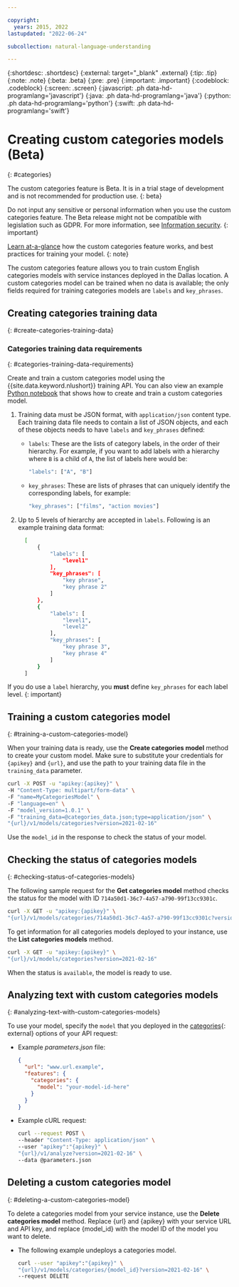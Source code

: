 ```yaml
---

copyright:
  years: 2015, 2022
lastupdated: "2022-06-24"

subcollection: natural-language-understanding

---
```


{:shortdesc: .shortdesc}
{:external: target="_blank" .external}
{:tip: .tip}
{:note: .note}
{:beta: .beta}
{:pre: .pre}
{:important: .important}
{:codeblock: .codeblock}
{:screen: .screen}
{:javascript: .ph data-hd-programlang='javascript'}
{:java: .ph data-hd-programlang='java'}
{:python: .ph data-hd-programlang='python'}
{:swift: .ph data-hd-programlang='swift'}

# Creating custom categories models (Beta)
{: #categories}

The custom categories feature is Beta. It is in a trial stage of development and is not recommended for production use.
{: beta}

Do not input any sensitive or personal information when you use the custom categories feature. The Beta release might not be compatible with legislation such as GDPR. For more information, see [Information security](/docs/natural-language-understanding?topic=natural-language-understanding-information-security).
{: important}

[Learn at-a-glance](https://github.com/watson-developer-cloud/doc-tutorial-downloads/blob/master/natural-language-understanding/Explainers/Custom%20Categories%20One%20Pager-2021.pdf) how the custom categories feature works, and best practices for training your model.
{: note}

The custom categories feature allows you to train custom English categories models with service instances deployed in the Dallas location. A custom categories model can be trained when no data is available; the only fields required for training categories models are `labels` and `key_phrases`.

## Creating categories training data
{: #create-categories-training-data}

### Categories training data requirements
{: #categories-training-data-requirements}

Create and train a custom categories model using the {{site.data.keyword.nlushort}} training API. You can also view an example [Python notebook](https://github.com/watson-developer-cloud/doc-tutorial-downloads/blob/master/natural-language-understanding/custom_categories_example.ipynb) that shows how to create and train a custom categories model.

1. Training data must be JSON format, with `application/json` content type. Each training data file needs to contain a list of JSON objects, and each of these objects needs to have `labels` and `key_phrases` defined:

    - `labels`: These are the lists of category labels, in the order of their hierarchy. For example, if you want to add labels with a hierarchy where `B` is a child of `A`, the list of labels here would be:

        ```bash
        "labels": ["A", "B"]
        ```

    - `key_phrases`: These are lists of phrases that can uniquely identify the corresponding labels, for example:

        ```bash
        "key_phrases": ["films", "action movies"]
        ```

1. Up to 5 levels of hierarchy are accepted in `labels`. Following is an example training data format:

    ```bash
      [
          {
              "labels": [
                  "level1"
              ],
              "key_phrases": [
                  "key phrase",
                  "key phrase 2"
              ]
          },
          {
              "labels": [
                  "level1",
                  "level2"
              ],
              "key_phrases": [
                  "key phrase 3",
                  "key phrase 4"
              ]
          }
      ]
    ```

If you do use a `label` hierarchy, you **must** define `key_phrases` for each label level.
{: important}

## Training a custom categories model
{: #training-a-custom-categories-model}

When your training data is ready, use the **Create categories model** method to create your custom model. Make sure to substitute your credentials for `{apikey}` and `{url}`, and use the path to your training data file in the `training_data` parameter.

```bash
curl -X POST -u "apikey:{apikey}" \
-H "Content-Type: multipart/form-data" \
-F "name=MyCategoriesModel" \
-F "language=en" \
-F "model_version=1.0.1" \
-F "training_data=@categories_data.json;type=application/json" \
"{url}/v1/models/categories?version=2021-02-16"
```

Use the `model_id` in the response to check the status of your model.

## Checking the status of categories models
{: #checking-status-of-categories-models}

The following sample request for the **Get categories model** method checks the status for the model with ID `714a50d1-36c7-4a57-a790-99f13cc9301c`.

```bash
curl -X GET -u "apikey:{apikey}" \
"{url}/v1/models/categories/714a50d1-36c7-4a57-a790-99f13cc9301c?version=2021-02-16"
```

To get information for all categories models deployed to your instance, use the **List categories models** method.

```bash
curl -X GET -u "apikey:{apikey}" \
"{url}/v1/models/categories?version=2021-02-16"
```

When the status is `available`, the model is ready to use.

## Analyzing text with custom categories models
{: #analyzing-text-with-custom-categories-models}

To use your model, specify the `model` that you deployed in the [categories](https://{DomainName}/apidocs/natural-language-understanding#categories){: external} options of your API request:

- Example *parameters.json* file:

    ```json
    {
      "url": "www.url.example",
      "features": {
        "categories": {
          "model": "your-model-id-here"
        }
      }
    }
    ```

- Example cURL request:

    ```bash
    curl --request POST \
    --header "Content-Type: application/json" \
    --user "apikey":"{apikey}" \
    "{url}/v1/analyze?version=2021-02-16" \
    --data @parameters.json
    ```

## Deleting a custom categories model
{: #deleting-a-custom-categories-model}

To delete a categories model from your service instance, use the **Delete categories model** method. Replace {url} and {apikey} with your service URL and API key, and replace {model_id} with the model ID of the model you want to delete.

- The following example undeploys a categories model.

  ```bash
  curl --user "apikey":"{apikey}" \
  "{url}/v1/models/categories/{model_id}?version=2021-02-16" \
  --request DELETE
  ```

